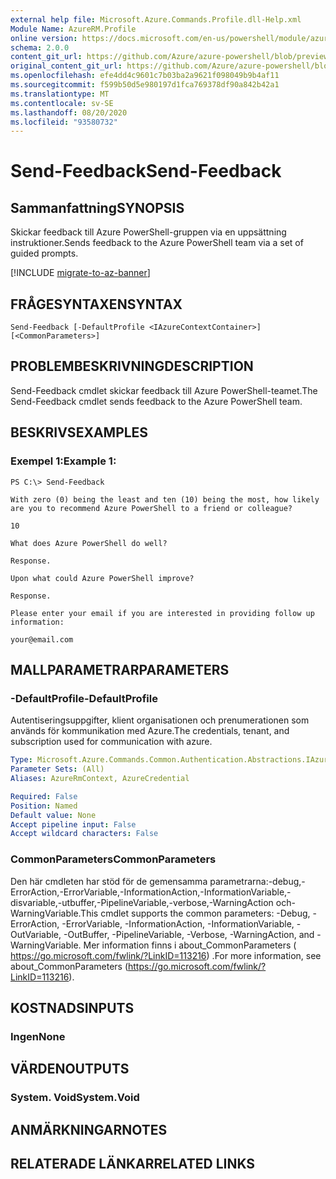 ```yaml
---
external help file: Microsoft.Azure.Commands.Profile.dll-Help.xml
Module Name: AzureRM.Profile
online version: https://docs.microsoft.com/en-us/powershell/module/azurerm.profile/send-feedback
schema: 2.0.0
content_git_url: https://github.com/Azure/azure-powershell/blob/preview/src/ResourceManager/Profile/Commands.Profile/help/Send-Feedback.md
original_content_git_url: https://github.com/Azure/azure-powershell/blob/preview/src/ResourceManager/Profile/Commands.Profile/help/Send-Feedback.md
ms.openlocfilehash: efe4dd4c9601c7b03ba2a9621f098049b9b4af11
ms.sourcegitcommit: f599b50d5e980197d1fca769378df90a842b42a1
ms.translationtype: MT
ms.contentlocale: sv-SE
ms.lasthandoff: 08/20/2020
ms.locfileid: "93580732"
---
```

# <span data-ttu-id="16d88-101">Send-Feedback</span><span class="sxs-lookup"><span data-stu-id="16d88-101">Send-Feedback</span></span>

## <span data-ttu-id="16d88-102">Sammanfattning</span><span class="sxs-lookup"><span data-stu-id="16d88-102">SYNOPSIS</span></span>
<span data-ttu-id="16d88-103">Skickar feedback till Azure PowerShell-gruppen via en uppsättning instruktioner.</span><span class="sxs-lookup"><span data-stu-id="16d88-103">Sends feedback to the Azure PowerShell team via a set of guided prompts.</span></span>

[!INCLUDE [migrate-to-az-banner](../../includes/migrate-to-az-banner.md)]

## <span data-ttu-id="16d88-104">FRÅGESYNTAXEN</span><span class="sxs-lookup"><span data-stu-id="16d88-104">SYNTAX</span></span>

```
Send-Feedback [-DefaultProfile <IAzureContextContainer>] [<CommonParameters>]
```

## <span data-ttu-id="16d88-105">PROBLEMBESKRIVNING</span><span class="sxs-lookup"><span data-stu-id="16d88-105">DESCRIPTION</span></span>
<span data-ttu-id="16d88-106">Send-Feedback cmdlet skickar feedback till Azure PowerShell-teamet.</span><span class="sxs-lookup"><span data-stu-id="16d88-106">The Send-Feedback cmdlet sends feedback to the Azure PowerShell team.</span></span>

## <span data-ttu-id="16d88-107">BESKRIVS</span><span class="sxs-lookup"><span data-stu-id="16d88-107">EXAMPLES</span></span>

### <span data-ttu-id="16d88-108">Exempel 1:</span><span class="sxs-lookup"><span data-stu-id="16d88-108">Example 1:</span></span>
```
PS C:\> Send-Feedback

With zero (0) being the least and ten (10) being the most, how likely are you to recommend Azure PowerShell to a friend or colleague?

10

What does Azure PowerShell do well?

Response.

Upon what could Azure PowerShell improve?

Response.

Please enter your email if you are interested in providing follow up information:

your@email.com
```

## <span data-ttu-id="16d88-109">MALLPARAMETRAR</span><span class="sxs-lookup"><span data-stu-id="16d88-109">PARAMETERS</span></span>

### <span data-ttu-id="16d88-110">-DefaultProfile</span><span class="sxs-lookup"><span data-stu-id="16d88-110">-DefaultProfile</span></span>
<span data-ttu-id="16d88-111">Autentiseringsuppgifter, klient organisationen och prenumerationen som används för kommunikation med Azure.</span><span class="sxs-lookup"><span data-stu-id="16d88-111">The credentials, tenant, and subscription used for communication with azure.</span></span>

```yaml
Type: Microsoft.Azure.Commands.Common.Authentication.Abstractions.IAzureContextContainer
Parameter Sets: (All)
Aliases: AzureRmContext, AzureCredential

Required: False
Position: Named
Default value: None
Accept pipeline input: False
Accept wildcard characters: False
```

### <span data-ttu-id="16d88-112">CommonParameters</span><span class="sxs-lookup"><span data-stu-id="16d88-112">CommonParameters</span></span>
<span data-ttu-id="16d88-113">Den här cmdleten har stöd för de gemensamma parametrarna:-debug,-ErrorAction,-ErrorVariable,-InformationAction,-InformationVariable,-disvariable,-utbuffer,-PipelineVariable,-verbose,-WarningAction och-WarningVariable.</span><span class="sxs-lookup"><span data-stu-id="16d88-113">This cmdlet supports the common parameters: -Debug, -ErrorAction, -ErrorVariable, -InformationAction, -InformationVariable, -OutVariable, -OutBuffer, -PipelineVariable, -Verbose, -WarningAction, and -WarningVariable.</span></span> <span data-ttu-id="16d88-114">Mer information finns i about_CommonParameters ( https://go.microsoft.com/fwlink/?LinkID=113216) .</span><span class="sxs-lookup"><span data-stu-id="16d88-114">For more information, see about_CommonParameters (https://go.microsoft.com/fwlink/?LinkID=113216).</span></span>

## <span data-ttu-id="16d88-115">KOSTNADS</span><span class="sxs-lookup"><span data-stu-id="16d88-115">INPUTS</span></span>

### <span data-ttu-id="16d88-116">Ingen</span><span class="sxs-lookup"><span data-stu-id="16d88-116">None</span></span>

## <span data-ttu-id="16d88-117">VÄRDEN</span><span class="sxs-lookup"><span data-stu-id="16d88-117">OUTPUTS</span></span>

### <span data-ttu-id="16d88-118">System. Void</span><span class="sxs-lookup"><span data-stu-id="16d88-118">System.Void</span></span>

## <span data-ttu-id="16d88-119">ANMÄRKNINGAR</span><span class="sxs-lookup"><span data-stu-id="16d88-119">NOTES</span></span>

## <span data-ttu-id="16d88-120">RELATERADE LÄNKAR</span><span class="sxs-lookup"><span data-stu-id="16d88-120">RELATED LINKS</span></span>
